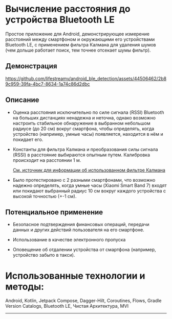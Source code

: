 # Вычисление расстояния до устройства Bluetooth LE

Простое приложение для Android, демонстрирующее измерение расстояний между смартфоном и окружающими его устройствами Bluetooth LE, 
с применением фильтра Калмана для удаления шумов (чем дольше работает поиск, тем точнее отсекает шумы фильтр).

## Демонстрация
https://github.com/lifestreamy/android_ble_detection/assets/44506462/2b89c959-39fa-4bc7-8634-1a74c86d2dbc


## Описание

* Оценка расстояния исключительно по силе сигнала (RSSI) Bluetooth на больших дистанциях ненадежна и неточна, однако
возможно настроить стабильное обнаружение в выбранном небольшом радиусе (до 20 см) вокруг смартфона, чтобы определять,
когда устройство (например, умные часы) появляется, находится в нём и покидает его.

* Константы для фильтра Калмана и преобразования силы сигнала (RSSI) в расстояние выбираются опытным путем.
Калибровка происходит на расстоянии 1 м.

  [См. источник для информации об использованном фильтре Калмана](https://www.wouterbulten.nl/posts/lightweight-javascript-library-for-noise-filtering/)

* Было протестировано с 2 разными смартфонами, что возможно надежно определять, когда умные часы (Xiaomi Smart Band 7) входят или покидают выбранный радиус
10 см вокруг каждого устройства с высокой точностью (+-1 см).


## Потенциальное применение  

* Безопасное подтверждения финансовых операций, передачи данных и 
других действий пользователя на его смартфоне.

* Использование в качестве электронного пропуска

* Оповещение об отдалении устройства от смартфона (например, устройство забыто в такси).

# Использованные технологии и методы:
Android, Kotlin, Jetpack Compose, Dagger-Hilt, Coroutines, Flows, Gradle Version Catalogs, Bluetooth LE, Чистая Архитектура, MVI

---